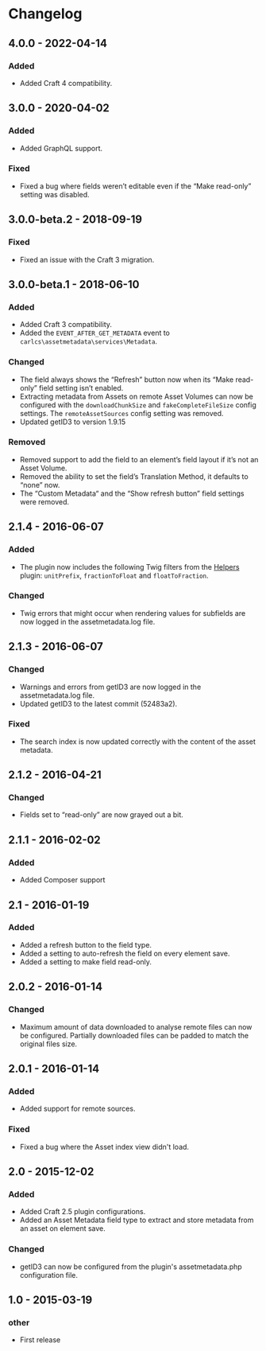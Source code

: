 # Changelog

## 4.0.0 - 2022-04-14

### Added
- Added Craft 4 compatibility.

## 3.0.0 - 2020-04-02

### Added
- Added GraphQL support.

### Fixed
- Fixed a bug where fields weren’t editable even if the “Make read-only” setting was disabled.

## 3.0.0-beta.2 - 2018-09-19

### Fixed
- Fixed an issue with the Craft 3 migration.

## 3.0.0-beta.1 - 2018-06-10

### Added
- Added Craft 3 compatibility.
- Added the `EVENT_AFTER_GET_METADATA` event to `carlcs\assetmetadata\services\Metadata`.

### Changed
- The field always shows the “Refresh” button now when its “Make read-only” field setting isn’t enabled.
- Extracting metadata from Assets on remote Asset Volumes can now be configured with the `downloadChunkSize` and `fakeCompleteFileSize` config settings. The `remoteAssetSources` config setting was removed.
- Updated getID3 to version 1.9.15

### Removed
- Removed support to add the field to an element’s field layout if it’s not an Asset Volume.
- Removed the ability to set the field’s Translation Method, it defaults to “none” now.
- The “Custom Metadata“ and the “Show refresh button” field settings were removed.

## 2.1.4 - 2016-06-07

### Added
- The plugin now includes the following Twig filters from the [Helpers](https://github.com/carlcs/craft-helpers) plugin: `unitPrefix`, `fractionToFloat` and `floatToFraction`.

### Changed
- Twig errors that might occur when rendering values for subfields are now logged in the assetmetadata.log file.

## 2.1.3 - 2016-06-07

### Changed
- Warnings and errors from getID3 are now logged in the assetmetadata.log file.
- Updated getID3 to the latest commit (52483a2).

### Fixed
- The search index is now updated correctly with the content of the asset metadata.

## 2.1.2 - 2016-04-21

### Changed
- Fields set to “read-only” are now grayed out a bit.

## 2.1.1 - 2016-02-02

### Added
- Added Composer support

## 2.1 - 2016-01-19

### Added
- Added a refresh button to the field type.
- Added a setting to auto-refresh the field on every element save.
- Added a setting to make field read-only.

## 2.0.2 - 2016-01-14

### Changed
- Maximum amount of data downloaded to analyse remote files can now be configured. Partially downloaded files can be padded to match the original files size.

## 2.0.1 - 2016-01-14

### Added
- Added support for remote sources.

### Fixed
- Fixed a bug where the Asset index view didn't load.

## 2.0 - 2015-12-02

### Added
- Added Craft 2.5 plugin configurations.
- Added an Asset Metadata field type to extract and store metadata from an asset on element save.

### Changed
- getID3 can now be configured from the plugin's assetmetadata.php configuration file.

## 1.0 - 2015-03-19

### __other__
- First release
